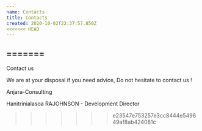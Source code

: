 ```yaml
---
name: Contacts
title: Contacts
created: 2020-10-02T22:37:57.850Z
<<<<<<< HEAD
---
```

=======
---
Contact us

We are at your disposal if you need advice, Do not hesitate to contact us !

Anjara-Consulting

Hanitrinialasoa RAJOHNSON - Development Director
>>>>>>> e23547e753257e3cc8444e549649af8ab424081c
